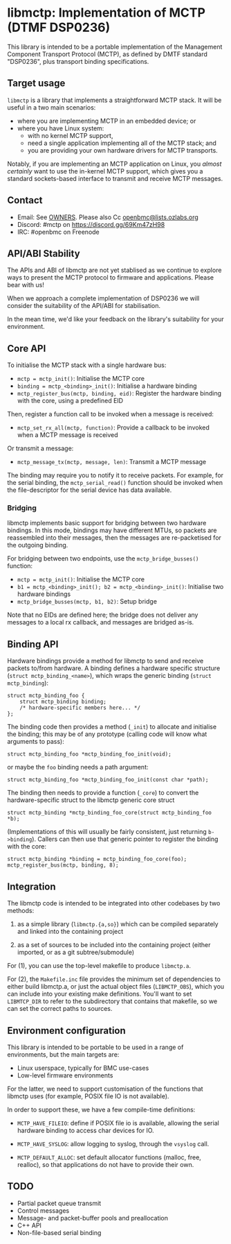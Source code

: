 # libmctp: Implementation of MCTP (DTMF DSP0236)

This library is intended to be a portable implementation of the Management
Component Transport Protocol (MCTP), as defined by DMTF standard "DSP0236", plus
transport binding specifications.

## Target usage

`libmctp` is a library that implements a straightforward MCTP stack. It will be
useful in a two main scenarios:

- where you are implementing MCTP in an embedded device; or
- where you have Linux system:
  - with no kernel MCTP support,
  - need a single application implementing all of the MCTP stack; and
  - you are providing your own hardware drivers for MCTP transports.

Notably, if you are implementing an MCTP application on Linux, you _almost
certainly_ want to use the in-kernel MCTP support, which gives you a standard
sockets-based interface to transmit and receive MCTP messages.

## Contact

- Email: See [OWNERS](OWNERS). Please also Cc <openbmc@lists.ozlabs.org>
- Discord: #mctp on <https://discord.gg/69Km47zH98>
- IRC: #openbmc on Freenode

## API/ABI Stability

The APIs and ABI of libmctp are not yet stablised as we continue to explore ways
to present the MCTP protocol to firmware and applications. Please bear with us!

When we approach a complete implementation of DSP0236 we will consider the
suitability of the API/ABI for stabilisation.

In the mean time, we'd like your feedback on the library's suitability for your
environment.

## Core API

To initialise the MCTP stack with a single hardware bus:

- `mctp = mctp_init()`: Initialise the MCTP core
- `binding = mctp_<binding>_init()`: Initialise a hardware binding
- `mctp_register_bus(mctp, binding, eid)`: Register the hardware binding with
  the core, using a predefined EID

Then, register a function call to be invoked when a message is received:

- `mctp_set_rx_all(mctp, function)`: Provide a callback to be invoked when a
  MCTP message is received

Or transmit a message:

- `mctp_message_tx(mctp, message, len)`: Transmit a MCTP message

The binding may require you to notify it to receive packets. For example, for
the serial binding, the `mctp_serial_read()` function should be invoked when the
file-descriptor for the serial device has data available.

### Bridging

libmctp implements basic support for bridging between two hardware bindings. In
this mode, bindings may have different MTUs, so packets are reassembled into
their messages, then the messages are re-packetised for the outgoing binding.

For bridging between two endpoints, use the `mctp_bridge_busses()` function:

- `mctp = mctp_init()`: Initialise the MCTP core
- `b1 = mctp_<binding>_init(); b2 = mctp_<binding>_init()`: Initialise two
  hardware bindings
- `mctp_bridge_busses(mctp, b1, b2)`: Setup bridge

Note that no EIDs are defined here; the bridge does not deliver any messages to
a local rx callback, and messages are bridged as-is.

## Binding API

Hardware bindings provide a method for libmctp to send and receive packets
to/from hardware. A binding defines a hardware specific structure
(`struct mctp_binding_<name>`), which wraps the generic binding
(`struct mctp_binding`):

    struct mctp_binding_foo {
        struct mctp_binding binding;
        /* hardware-specific members here... */
    };

The binding code then provides a method (`_init`) to allocate and initialise the
binding; this may be of any prototype (calling code will know what arguments to
pass):

    struct mctp_binding_foo *mctp_binding_foo_init(void);

or maybe the `foo` binding needs a path argument:

    struct mctp_binding_foo *mctp_binding_foo_init(const char *path);

The binding then needs to provide a function (`_core`) to convert the
hardware-specific struct to the libmctp generic core struct

    struct mctp_binding *mctp_binding_foo_core(struct mctp_binding_foo *b);

(Implementations of this will usually be fairly consistent, just returning
`b->binding`). Callers can then use that generic pointer to register the binding
with the core:

    struct mctp_binding *binding = mctp_binding_foo_core(foo);
    mctp_register_bus(mctp, binding, 8);

## Integration

The libmctp code is intended to be integrated into other codebases by two
methods:

1. as a simple library (`libmctp.{a,so}`) which can be compiled separately and
   linked into the containing project

2. as a set of sources to be included into the containing project (either
   imported, or as a git subtree/submodule)

For (1), you can use the top-level makefile to produce `libmctp.a`.

For (2), the `Makefile.inc` file provides the minimum set of dependencies to
either build libmctp.a, or just the actual object files (`LIBMCTP_OBS`), which
you can include into your existing make definitions. You'll want to set
`LIBMTCP_DIR` to refer to the subdirectory that contains that makefile, so we
can set the correct paths to sources.

## Environment configuration

This library is intended to be portable to be used in a range of environments,
but the main targets are:

- Linux userspace, typically for BMC use-cases
- Low-level firmware environments

For the latter, we need to support customisation of the functions that libmctp
uses (for example, POSIX file IO is not available).

In order to support these, we have a few compile-time definitions:

- `MCTP_HAVE_FILEIO`: define if POSIX file io is available, allowing the serial
  hardware binding to access char devices for IO.

- `MCTP_HAVE_SYSLOG`: allow logging to syslog, through the `vsyslog` call.

- `MCTP_DEFAULT_ALLOC`: set default allocator functions (malloc, free, realloc),
  so that applications do not have to provide their own.

## TODO

- Partial packet queue transmit
- Control messages
- Message- and packet-buffer pools and preallocation
- C++ API
- Non-file-based serial binding
